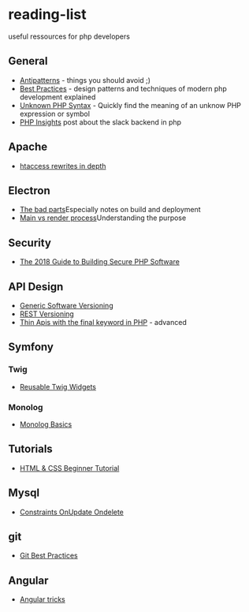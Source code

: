 # reading-list
useful ressources for php developers

## General

* [Antipatterns](https://sourcemaking.com/antipatterns) - things you should avoid ;)
* [Best Practices](https://www.phptherightway.com) - design patterns and techniques of modern php development explained
* [Unknown PHP Syntax](https://stackoverflow.com/questions/3737139/reference-what-does-this-symbol-mean-in-php?rq=1) - Quickly find the meaning of an unknow PHP expression or symbol
* [PHP Insights](https://slack.engineering/taking-php-seriously-cf7a60065329) post about the slack backend in php

## Apache

* [htaccess rewrites in depth](https://serverfault.com/questions/214512/redirect-change-urls-or-redirect-http-to-https-in-apache-everything-you-ever)

## Electron
* [The bad parts](https://hackernoon.com/electron-the-bad-parts-2b710c491547)Especially notes on build and deployment
* [Main vs render process](https://medium.com/cameron-nokes/deep-dive-into-electrons-main-and-renderer-processes-7a9599d5c9e2)Understanding the purpose

## Security

* [The 2018 Guide to Building Secure PHP Software](https://paragonie.com/blog/2017/12/2018-guide-building-secure-php-software)


## API Design ##
* [Generic Software Versioning](https://semver.org)
* [REST Versioning](http://www.baeldung.com/rest-versioning)
* [Thin Apis with the final keyword in PHP](https://ocramius.github.io/blog/when-to-declare-classes-final/) - advanced

## Symfony

### Twig

* [Reusable Twig Widgets](https://stackoverflow.com/questions/41792059/how-to-include-a-reusable-widget-in-symfony-twig)

### Monolog

* [Monolog Basics](https://codereviewvideos.com/course/log-log-it-s-better-than-bad-it-s-good/video/10-tips-for-a-better-symfony-debug-log)

## Tutorials

* [HTML & CSS Beginner Tutorial](https://internetingishard.com/html-and-css/)

## Mysql

* [Constraints OnUpdate Ondelete](https://stackoverflow.com/questions/6720050/foreign-key-constraints-when-to-use-on-update-and-on-delete)

## git

* [Git Best Practices](https://programmerfriend.com/index.php/2019/03/01/git-best-practices/)

## Angular

* [Angular tricks](https://espeo.eu/blog/30-angular-and-ts-tricks-and-tips-that-will-improve-your-application/)
